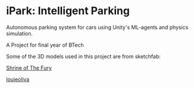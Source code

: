 # iPark: Intelligent Parking 
Autonomous parking system for cars using Unity's ML-agents and physics simulation.

A Project for final year of BTech


Some of the 3D models used in this project are from sketchfab:

[Shrine of The Fury](https://sketchfab.com/3d-models/chevrolet-corvette-1980-different-colours-7e428bdb3ab54b4e9ac610e545fd9d03)

[louieoliva](https://sketchfab.com/3d-models/low-poly-tree-pack-ea6e844754da494a9c38501b4fff92ad)
